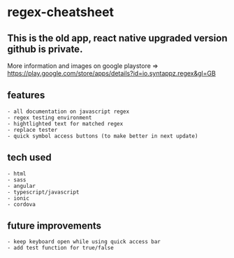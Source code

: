 # regex-cheatsheet

## This is the old app, react native upgraded version github is private. 

More information and images on google playstore => https://play.google.com/store/apps/details?id=io.syntappz.regex&gl=GB

## features
    - all documentation on javascript regex
    - regex testing environment
    - hightlighted text for matched regex
    - replace tester
    - quick symbol access buttons (to make better in next update)

## tech used
    - html
    - sass   
    - angular
    - typescript/javascript
    - ionic
    - cordova
   
## future improvements
    - keep keyboard open while using quick access bar
    - add test function for true/false

